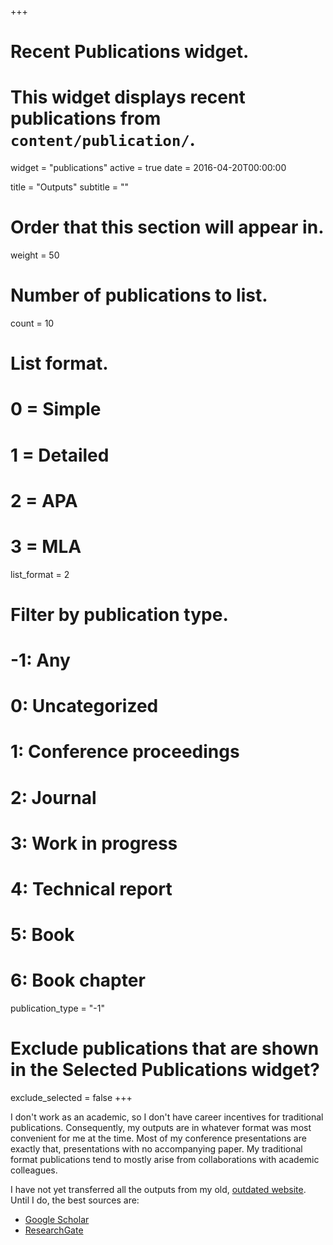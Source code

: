 +++
# Recent Publications widget.
# This widget displays recent publications from `content/publication/`.
widget = "publications"
active = true
date = 2016-04-20T00:00:00

title = "Outputs"
subtitle = ""

# Order that this section will appear in.
weight = 50

# Number of publications to list.
count = 10

# List format.
#   0 = Simple
#   1 = Detailed
#   2 = APA
#   3 = MLA
list_format = 2

# Filter by publication type.
# -1: Any
#  0: Uncategorized
#  1: Conference proceedings
#  2: Journal
#  3: Work in progress
#  4: Technical report
#  5: Book
#  6: Book chapter
publication_type = "-1"

# Exclude publications that are shown in the Selected Publications widget?
exclude_selected = false
+++

I don't work as an academic, so I don't have career incentives for traditional publications.
Consequently, my outputs are in whatever format was most convenient for me at the time.
Most of my conference presentations are exactly that, presentations with no accompanying paper.
My traditional format publications tend to mostly arise from collaborations with academic colleagues.

I have not yet transferred all the outputs 
from my old, [outdated website](https://sites.google.com/site/rgayler/home).
Until I do, the best sources are:

* [Google Scholar](https://scholar.google.com/citations?user=LT55_kQAAAAJ)
* [ResearchGate](https://www.researchgate.net/profile/Ross_Gayler)
